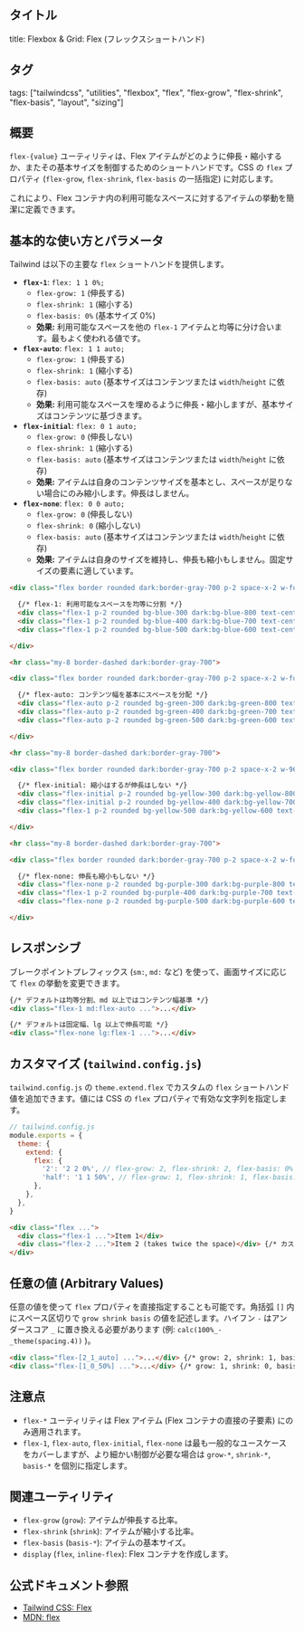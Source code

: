 ## タイトル
title: Flexbox & Grid: Flex (フレックスショートハンド)

## タグ
tags: ["tailwindcss", "utilities", "flexbox", "flex", "flex-grow", "flex-shrink", "flex-basis", "layout", "sizing"]

## 概要
`flex-{value}` ユーティリティは、Flex アイテムがどのように伸長・縮小するか、またその基本サイズを制御するためのショートハンドです。CSS の `flex` プロパティ (`flex-grow`, `flex-shrink`, `flex-basis` の一括指定) に対応します。

これにより、Flex コンテナ内の利用可能なスペースに対するアイテムの挙動を簡潔に定義できます。

## 基本的な使い方とパラメータ

Tailwind は以下の主要な `flex` ショートハンドを提供します。

*   **`flex-1`**: `flex: 1 1 0%;`
    *   `flex-grow: 1` (伸長する)
    *   `flex-shrink: 1` (縮小する)
    *   `flex-basis: 0%` (基本サイズ 0%)
    *   **効果:** 利用可能なスペースを他の `flex-1` アイテムと均等に分け合います。最もよく使われる値です。
*   **`flex-auto`**: `flex: 1 1 auto;`
    *   `flex-grow: 1` (伸長する)
    *   `flex-shrink: 1` (縮小する)
    *   `flex-basis: auto` (基本サイズはコンテンツまたは `width`/`height` に依存)
    *   **効果:** 利用可能なスペースを埋めるように伸長・縮小しますが、基本サイズはコンテンツに基づきます。
*   **`flex-initial`**: `flex: 0 1 auto;`
    *   `flex-grow: 0` (伸長しない)
    *   `flex-shrink: 1` (縮小する)
    *   `flex-basis: auto` (基本サイズはコンテンツまたは `width`/`height` に依存)
    *   **効果:** アイテムは自身のコンテンツサイズを基本とし、スペースが足りない場合にのみ縮小します。伸長はしません。
*   **`flex-none`**: `flex: 0 0 auto;`
    *   `flex-grow: 0` (伸長しない)
    *   `flex-shrink: 0` (縮小しない)
    *   `flex-basis: auto` (基本サイズはコンテンツまたは `width`/`height` に依存)
    *   **効果:** アイテムは自身のサイズを維持し、伸長も縮小もしません。固定サイズの要素に適しています。

```html
<div class="flex border rounded dark:border-gray-700 p-2 space-x-2 w-full bg-gray-100 dark:bg-gray-800">

  {/* flex-1: 利用可能なスペースを均等に分割 */}
  <div class="flex-1 p-2 rounded bg-blue-300 dark:bg-blue-800 text-center">flex-1</div>
  <div class="flex-1 p-2 rounded bg-blue-400 dark:bg-blue-700 text-center">flex-1</div>
  <div class="flex-1 p-2 rounded bg-blue-500 dark:bg-blue-600 text-center">flex-1</div>

</div>

<hr class="my-8 border-dashed dark:border-gray-700">

<div class="flex border rounded dark:border-gray-700 p-2 space-x-2 w-full bg-gray-100 dark:bg-gray-800">

  {/* flex-auto: コンテンツ幅を基本にスペースを分配 */}
  <div class="flex-auto p-2 rounded bg-green-300 dark:bg-green-800 text-center">flex-auto (short)</div>
  <div class="flex-auto p-2 rounded bg-green-400 dark:bg-green-700 text-center">flex-auto (longer content takes more space initially)</div>
  <div class="flex-auto p-2 rounded bg-green-500 dark:bg-green-600 text-center">flex-auto</div>

</div>

<hr class="my-8 border-dashed dark:border-gray-700">

<div class="flex border rounded dark:border-gray-700 p-2 space-x-2 w-96 bg-gray-100 dark:bg-gray-800"> {/* 固定幅コンテナ */}

  {/* flex-initial: 縮小はするが伸長はしない */}
  <div class="flex-initial p-2 rounded bg-yellow-300 dark:bg-yellow-800 text-center whitespace-nowrap">flex-initial (shrinks if needed)</div>
  <div class="flex-initial p-2 rounded bg-yellow-400 dark:bg-yellow-700 text-center whitespace-nowrap">flex-initial</div>
  <div class="flex-1 p-2 rounded bg-yellow-500 dark:bg-yellow-600 text-center">flex-1 (takes remaining space)</div>

</div>

<hr class="my-8 border-dashed dark:border-gray-700">

<div class="flex border rounded dark:border-gray-700 p-2 space-x-2 w-full bg-gray-100 dark:bg-gray-800">

  {/* flex-none: 伸長も縮小もしない */}
  <div class="flex-none p-2 rounded bg-purple-300 dark:bg-purple-800 text-center w-20">flex-none (w-20)</div>
  <div class="flex-1 p-2 rounded bg-purple-400 dark:bg-purple-700 text-center">flex-1 (takes remaining space)</div>
  <div class="flex-none p-2 rounded bg-purple-500 dark:bg-purple-600 text-center w-32">flex-none (w-32)</div>

</div>
```

## レスポンシブ

ブレークポイントプレフィックス (`sm:`, `md:` など) を使って、画面サイズに応じて `flex` の挙動を変更できます。

```html
{/* デフォルトは均等分割、md 以上ではコンテンツ幅基準 */}
<div class="flex-1 md:flex-auto ...">...</div>

{/* デフォルトは固定幅、lg 以上で伸長可能 */}
<div class="flex-none lg:flex-1 ...">...</div>
```

## カスタマイズ (`tailwind.config.js`)

`tailwind.config.js` の `theme.extend.flex` でカスタムの `flex` ショートハンド値を追加できます。値には CSS の `flex` プロパティで有効な文字列を指定します。

```javascript
// tailwind.config.js
module.exports = {
  theme: {
    extend: {
      flex: {
        '2': '2 2 0%', // flex-grow: 2, flex-shrink: 2, flex-basis: 0%
        'half': '1 1 50%', // flex-grow: 1, flex-shrink: 1, flex-basis: 50%
      },
    },
  },
}
```

```html
<div class="flex ...">
  <div class="flex-1 ...">Item 1</div>
  <div class="flex-2 ...">Item 2 (takes twice the space)</div> {/* カスタム値を使用 */}
</div>
```

## 任意の値 (Arbitrary Values)

任意の値を使って `flex` プロパティを直接指定することも可能です。角括弧 `[]` 内にスペース区切りで `grow shrink basis` の値を記述します。ハイフン `-` はアンダースコア `_` に置き換える必要があります (例: `calc(100%_-_theme(spacing.4))` )。

```html
<div class="flex-[2_1_auto] ...">...</div> {/* grow: 2, shrink: 1, basis: auto */}
<div class="flex-[1_0_50%] ...">...</div> {/* grow: 1, shrink: 0, basis: 50% */}
```

## 注意点

*   `flex-*` ユーティリティは Flex アイテム (Flex コンテナの直接の子要素) にのみ適用されます。
*   `flex-1`, `flex-auto`, `flex-initial`, `flex-none` は最も一般的なユースケースをカバーしますが、より細かい制御が必要な場合は `grow-*`, `shrink-*`, `basis-*` を個別に指定します。

## 関連ユーティリティ

*   `flex-grow` (`grow`): アイテムが伸長する比率。
*   `flex-shrink` (`shrink`): アイテムが縮小する比率。
*   `flex-basis` (`basis-*`): アイテムの基本サイズ。
*   `display` (`flex`, `inline-flex`): Flex コンテナを作成します。

## 公式ドキュメント参照
*   [Tailwind CSS: Flex](https://tailwindcss.com/docs/flex)
*   [MDN: flex](https://developer.mozilla.org/en-US/docs/Web/CSS/flex)